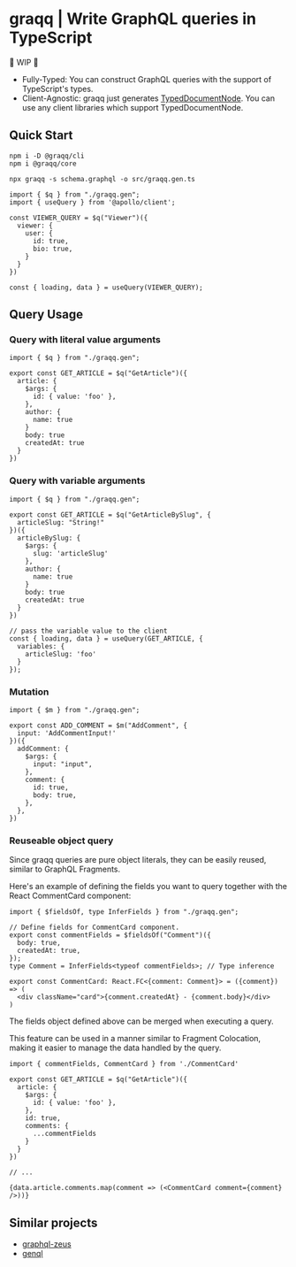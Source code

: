 # graqq | Write GraphQL queries in TypeScript

🚧 WIP 🚧

- Fully-Typed: You can construct GraphQL queries with the support of TypeScript's types.
- Client-Agnostic: graqq just generates [TypedDocumentNode](https://github.com/dotansimha/graphql-typed-document-node). You can use any client libraries which support TypedDocumentNode.


## Quick Start

```
npm i -D @graqq/cli
npm i @graqq/core

npx graqq -s schema.graphql -o src/graqq.gen.ts
```

```TS
import { $q } from "./graqq.gen";
import { useQuery } from '@apollo/client';

const VIEWER_QUERY = $q("Viewer")({
  viewer: {
    user: {
      id: true,
      bio: true,
    }
  }
})

const { loading, data } = useQuery(VIEWER_QUERY);
```

## Query Usage

### Query with literal value arguments

```TS
import { $q } from "./graqq.gen";

export const GET_ARTICLE = $q("GetArticle")({
  article: {
    $args: {
      id: { value: 'foo' },
    },
    author: {
      name: true
    }
    body: true
    createdAt: true
  }
})
```

### Query with variable arguments

```TS
import { $q } from "./graqq.gen";

export const GET_ARTICLE = $q("GetArticleBySlug", {
  articleSlug: "String!"
})({
  articleBySlug: {
    $args: {
      slug: 'articleSlug'
    },
    author: {
      name: true
    }
    body: true
    createdAt: true
  }
})

// pass the variable value to the client
const { loading, data } = useQuery(GET_ARTICLE, {
  variables: {
    articleSlug: 'foo'
  }
});
```

### Mutation

```TS
import { $m } from "./graqq.gen";

export const ADD_COMMENT = $m("AddComment", {
  input: 'AddCommentInput!'
})({
  addComment: {
    $args: {
      input: "input",
    },
    comment: {
      id: true,
      body: true,
    },
  },
})
```

### Reuseable object query

Since graqq queries are pure object literals, they can be easily reused, similar to GraphQL Fragments.

Here's an example of defining the fields you want to query together with the React CommentCard component:

```TSX
import { $fieldsOf, type InferFields } from "./graqq.gen";

// Define fields for CommentCard component.
export const commentFields = $fieldsOf("Comment")({
  body: true,
  createdAt: true,
});
type Comment = InferFields<typeof commentFields>; // Type inference

export const CommentCard: React.FC<{comment: Comment}> = ({comment}) => (
  <div className="card">{comment.createdAt} - {comment.body}</div>
)
```

The fields object defined above can be merged when executing a query.

This feature can be used in a manner similar to Fragment Colocation, making it easier to manage the data handled by the query.

```TSX
import { commentFields, CommentCard } from './CommentCard'

export const GET_ARTICLE = $q("GetArticle")({
  article: {
    $args: {
      id: { value: 'foo' },
    },
    id: true,
    comments: {
      ...commentFields
    }
  }
})

// ... 

{data.article.comments.map(comment => (<CommentCard comment={comment} />))}
```

## Similar projects

- [graphql-zeus](https://github.com/graphql-editor/graphql-zeus)
- [genql](https://github.com/remorses/genql)